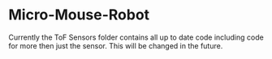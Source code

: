 # Micro-Mouse-Robot

Currently the ToF Sensors folder contains all up to date code including code for more then just the sensor. This will be changed in the future. 
